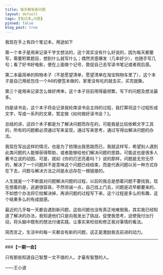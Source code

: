 ```yaml
---
title: 每天都有新问题
layout: default
tags: [笔记本,问题]
pinned: false
blog_post: true
---
```


我现在手上有四个笔记本，用途如下

第一个本子是用来记录千字文想法的，这个其实没有什么好说的，因为每天都要写，需要积累题目，想到什么就写什么；偶然灵感爆发（几率好少），也随手写几句；看了好书好电影，便在上面做个记号，敦促自己去写读书笔记或者观后感。

第二本最简单的购物本子（不是愿望清单，愿望清单在淘宝购物车里了），这个本子是自己用纸包住一个A6的便签本做的，家里没有吃的就去买，买完就撕。

第三个是用来记录怎么做好烤串，这个本子目前用得最频繁，写下的问题及想法最多。

四是读书会，这个本子将会记录我轮席读书会主持的过程，我打算将这个过程形成文字，写成一系列的文章，暂定做《如何做好读书会？》。

总结的讲，这四个本子都是为了解决问题而存在的，可能我是比较依赖文字工具的，所有的问题都必须通过写来呈现，通过写来思考，通过写得出解决问题的办法。

我现在写出这样的情况，也是为了梳理出我思路而已，我就这样写，希望别人遇到此类问题的人能够获得帮助，或者能够给他们解决问题的思路，可能这也是很多人著书立说的动因，可是，就如《你的灯还亮着吗？》说的那样，问题是无穷无尽的，解决了一个问题并不是意味这个问题已经结束，而是代表问题以另一种方式存在下去，问题与解决方法之间是永远存在一根链接的。

人生就是一个不断面对问题解决问题的过程，以前的我总是想着问题不要找我，现在想着的是，逃避很容易，不然坦诚一点，自己找上门去，问题是迟早都要来的，不如想个办法将它给解决掉，再讲问题的过程写下来，这个过程是多么的有趣，这个结果多么的有成就感。

最近的几乎每一天都会遇到新问题，这些问题也没有真正地难倒我，其实我已经知道了解决的办法，我知道他们只是向我发出了挑战，促使我思考，迫使我付出行动，将头脑中既有的想法付诸实践，让事实来检验和修正我对事情的看法。

简而言之，生活中的每一天都会有新的问题，这正是激励我去前进的动力。

---

###**【一期一会】**

只有那些知道自己智慧一文不值的人，才最有智慧的人。

——王小波

